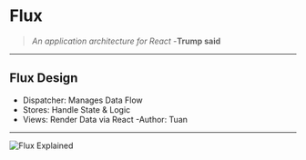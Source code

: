 # Flux 

>_An application architecture for React_
>-**Trump said**
---

## Flux Design

- Dispatcher: Manages Data Flow
- Stores: Handle State & Logic
 - Views: Render Data via React
 -Author: Tuan

---

![Flux Explained](https://assets-cdn.github.com/images/modules/open_graph/github-octocat.png)
